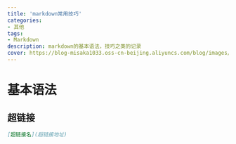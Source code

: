 ```yaml
---
title: 'markdown常用技巧'
categories:
- 其他
tags: 
- Markdown
description: markdown的基本语法，技巧之类的记录
cover: https://blog-misaka1033.oss-cn-beijing.aliyuncs.com/blog/images/9dbfa8fd4090d4019fe4ecddde862c012a16a5b1.png@518w_1e_1c.webp
---
```

# 基本语法
## 超链接
``` markdown
[超链接名](超链接地址)
```